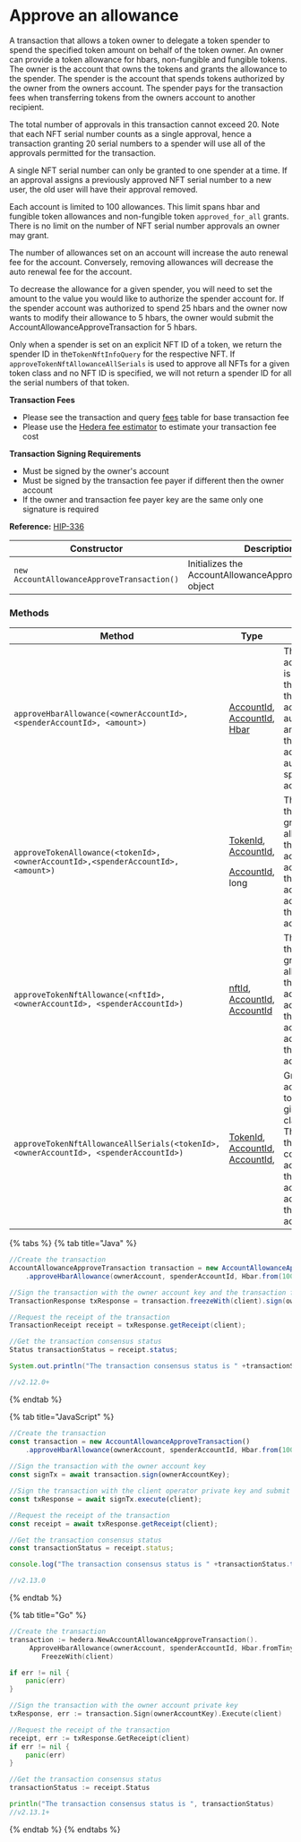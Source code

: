 # Approve an allowance

A transaction that allows a token owner to delegate a token spender to spend the specified token amount on behalf of the token owner. An owner can provide a token allowance for hbars, non-fungible and fungible tokens. The owner is the account that owns the tokens and grants the allowance to the spender. The spender is the account that spends tokens authorized by the owner from the owners account. The spender pays for the transaction fees when transferring tokens from the owners account to another recipient.

The total number of approvals in this transaction cannot exceed 20. Note that each NFT serial number counts as a single approval, hence a transaction granting 20 serial numbers to a spender will use all of the approvals permitted for the transaction.

A single NFT serial number can only be granted to one spender at a time. If an approval assigns a previously approved NFT serial number to a new user, the old user will have their approval removed.

Each account is limited to 100 allowances. This limit spans hbar and fungible token allowances and non-fungible token `approved_for_all` grants. There is no limit on the number of NFT serial number approvals an owner may grant.

The number of allowances set on an account will increase the auto renewal fee for the account. Conversely, removing allowances will decrease the auto renewal fee for the account.

To decrease the allowance for a given spender, you will need to set the amount to the value you would like to authorize the spender account for. If the spender account was authorized to spend 25 hbars and the owner now wants to modify their allowance to 5 hbars, the owner would submit the AccountAllowanceApproveTransaction for 5 hbars.

Only when a spender is set on an explicit NFT ID of a token, we return the spender ID in the`TokenNftInfoQuery` for the respective NFT. If `approveTokenNftAllowanceAllSerials` is used to approve all NFTs for a given token class and no NFT ID is specified, we will not return a spender ID for all the serial numbers of that token.

**Transaction Fees**

* Please see the transaction and query [fees](../../../../networks/mainnet/fees/#transaction-and-query-fees) table for base transaction fee
* Please use the [Hedera fee estimator](https://hedera.com/fees) to estimate your transaction fee cost

**Transaction Signing Requirements**

* Must be signed by the owner's account
* Must be signed by the transaction fee payer if different then the owner account
* If the owner and transaction fee payer key are the same only one signature is required

**Reference:** [HIP-336](https://github.com/hashgraph/hedera-improvement-proposal/blob/master/HIP/hip-336.md)

| **Constructor**                            | **Description**                                           |
| ------------------------------------------ | --------------------------------------------------------- |
| `new AccountAllowanceApproveTransaction()` | Initializes the AccountAllowanceApproveTransaction object |

### Methods

| **Method**                                                                           | **Type**                                                                                                                                                                                                                           | **Description**                                                                                                                                                                               |
| ------------------------------------------------------------------------------------ | ---------------------------------------------------------------------------------------------------------------------------------------------------------------------------------------------------------------------------------- | --------------------------------------------------------------------------------------------------------------------------------------------------------------------------------------------- |
| `approveHbarAllowance(<ownerAccountId>,<spenderAccountId>, <amount>)`                | [AccountId](../specialized-types.md#accountid), [AccountId](../specialized-types.md#accountid), [Hbar](https://github.com/theekrystallee/hedera-style-guide/blob/sdk-v1/deprecated/sdks/cryptocurrency/broken-reference/README.md) | The owner account ID that is authorizing the allowance, the spender account ID to authorize, the amount of hbar the owner account is authorizing the spender account to use.                  |
| `approveTokenAllowance(<tokenId>,<ownerAccountId>,<spenderAccountId>, <amount>)`     | <p><a href="../../../sdks/token-service/token-id.md">TokenId</a>,<br><a href="../specialized-types.md#accountid">AccountId</a>,</p><p><a href="../specialized-types.md#accountid">AccountId</a>, long</p>                          | The token ID of the token being granted an allowance by the spender account, the account ID of the owner account, the account ID of the spender account.                                      |
| `approveTokenNftAllowance(<nftId>,<ownerAccountId>, <spenderAccountId>)`             | <p><a href="../../../sdks/token-service/nft-id.md">nftId</a>, <a href="../specialized-types.md#accountid">AccountId</a>,<br><a href="../specialized-types.md#accountid">AccountId</a></p>                                          | The NFT ID of the NFT being granted an allowance by the owner account, the account ID of the owner account, the account ID of the spender account.                                            |
| `approveTokenNftAllowanceAllSerials(<tokenId>,<ownerAccountId>, <spenderAccountId>)` | <p><a href="../../../sdks/token-service/token-id.md">TokenId</a>,<br><a href="../specialized-types.md#accountid">AccountId</a>,<br><a href="../specialized-types.md#accountid">AccountId</a>,</p>                                  | Grant a spender account access to all NFTs in a given token class/collection. The token ID of the NFT collection, the account ID of the owner account, the account ID of the spender account. |

{% tabs %}
{% tab title="Java" %}
```java
//Create the transaction
AccountAllowanceApproveTransaction transaction = new AccountAllowanceApproveTransaction()
    .approveHbarAllowance(ownerAccount, spenderAccountId, Hbar.from(100));

//Sign the transaction with the owner account key and the transaction fee payer key (client)  
TransactionResponse txResponse = transaction.freezeWith(client).sign(ownerAccountKey).execute(client);

//Request the receipt of the transaction
TransactionReceipt receipt = txResponse.getReceipt(client);

//Get the transaction consensus status
Status transactionStatus = receipt.status;

System.out.println("The transaction consensus status is " +transactionStatus);

//v2.12.0+
```
{% endtab %}

{% tab title="JavaScript" %}
```javascript
//Create the transaction
const transaction = new AccountAllowanceApproveTransaction()
    .approveHbarAllowance(ownerAccount, spenderAccountId, Hbar.from(100));
    
//Sign the transaction with the owner account key
const signTx = await transaction.sign(ownerAccountKey);

//Sign the transaction with the client operator private key and submit to a Hedera network
const txResponse = await signTx.execute(client);

//Request the receipt of the transaction
const receipt = await txResponse.getReceipt(client);

//Get the transaction consensus status
const transactionStatus = receipt.status;

console.log("The transaction consensus status is " +transactionStatus.toString());

//v2.13.0
```
{% endtab %}

{% tab title="Go" %}
```go
//Create the transaction
transaction := hedera.NewAccountAllowanceApproveTransaction().
     ApproveHbarAllowance(ownerAccount, spenderAccountId, Hbar.fromTinybars(100))
        FreezeWith(client)

if err != nil {
    panic(err)
}

//Sign the transaction with the owner account private key   
txResponse, err := transaction.Sign(ownerAccountKey).Execute(client)

//Request the receipt of the transaction
receipt, err := txResponse.GetReceipt(client)
if err != nil {
    panic(err)
}

//Get the transaction consensus status
transactionStatus := receipt.Status

println("The transaction consensus status is ", transactionStatus)
//v2.13.1+
```
{% endtab %}
{% endtabs %}
